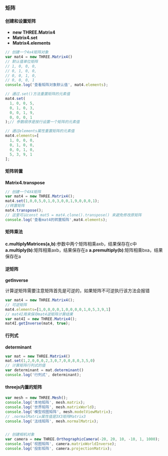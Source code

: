 ### 矩阵

#### 创建和设置矩阵

+ **new THREE.Matrix4**
+ **Matrix4.set**
+ **Matrix4.elements**

```js
// 创建一个4x4矩阵对象
var mat4 = new THREE.Matrix4()
// 默认值单位矩阵
// 1, 0, 0, 0,
// 0, 1, 0, 0,
// 0, 0, 1, 0,
// 0, 0, 0, 1
console.log('查看矩阵对象默认值', mat4.elements);

// 通过.set()方法重置矩阵的元素值
mat4.set(
  1, 0, 0, 5,
  0, 1, 0, 3,
  0, 0, 1, 9,
  0, 0, 0, 1
);// 参数顺序是按行设置一个矩阵的元素值

// 通过elements属性重置矩阵的元素值
mat4.elements=[
  1, 0, 0, 0,
  0, 1, 0, 0,
  0, 0, 1, 0,
  5, 3, 9, 1
];
```

#### 矩阵转置

**Matrix4.transpose**

```js
// 创建一个4X4矩阵
var mat4 = new THREE.Matrix4();
mat4.set(1,0,0,5,0,1,0,3,0,0,1,9,0,0,0,1);
//转置矩阵
mat4.transpose();
// 这里可以const mat5 = mat4.clone().transpose() 来避免修改原矩阵
console.log('查看mat4的转置矩阵',mat4.elements);
```


#### 矩阵乘法
**c.multiplyMatrices(a,b)**:参数中两个矩阵相乘axb，结果保存在c中
**a.multiply(b)**:矩阵相乘axb，结果保存在a
**a.premultiply(b)**:矩阵相乘bxa，结果保存在a


#### 逆矩阵

**getInverse**

计算逆矩阵需要注意矩阵首先是可逆的，如果矩阵不可逆执行该方法会报错

```js
var mat4 = new THREE.Matrix4();
// 可逆矩阵
mat4.elements=[1,0,0,0,0,1,0,0,0,0,1,0,5,3,9,1]
// mat4I用来保存mat4逆矩阵计算结果
var mat4I = new THREE.Matrix4();
mat4I.getInverse(mat4, true);
```

#### 行列式

**determinant**

```js
var mat = new THREE.Matrix4()
mat.set(1,2,0,0,0,2,3,0,7,0,0,8,0,3,5,0)
// 计算矩阵行列式的值
var determinant = mat.determinant()
console.log('行列式', determinant);
```

#### threejs内置的矩阵

```js
var mesh = new THREE.Mesh();
console.log('本地矩阵', mesh.matrix);
console.log('世界矩阵', mesh.matrixWorld);
console.log('模型视图矩阵', mesh.modelViewMatrix);
// .normalMatrix属性值是3X3矩阵Matrix3
console.log('法线矩阵', mesh.normalMatrix);


// 创建相机对象
var camera = new THREE.OrthographicCamera(-20, 20, 10, -10, 1, 1000);
console.log('视图矩阵', camera.matrixWorldInverse);
console.log('投影矩阵', camera.projectionMatrix);
```